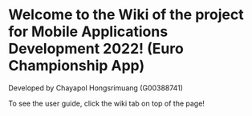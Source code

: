 # Welcome to the Wiki of the project for Mobile Applications Development 2022! (Euro Championship App)

Developed by Chayapol Hongsrimuang (G00388741)

To see the user guide, click the wiki tab on top of the page!
